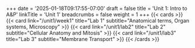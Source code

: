 +++
date = '2025-01-18T09:17:55-07:00'
draft = false
title = 'Unit 1: Intro to A&P'
linkTitle = 'Unit 1'
breadcrumbs = false
weight = 1
+++
{{< cards >}}
    {{< card link="/unit1/week1" title="Lab 1" subtitle="Anatomical terms, Organ systems, Microscopy" >}}
    {{< card link="/unit1/lab2" title="Lab 2" subtitle="Cellular Anatomy and Mitosis" >}}
    {{< card link="/unit1/lab3" title="Lab 3" subtitle="Membrane Transport" >}}
    <!-- {{< card link="/unit1/week3" title="Lab 4" subtitle="Epithelial Tissue" >}}
    {{< card link="/unit1/week3" title="Lab 5" subtitle="Connective Tissue" >}} -->
{{< /cards >}}